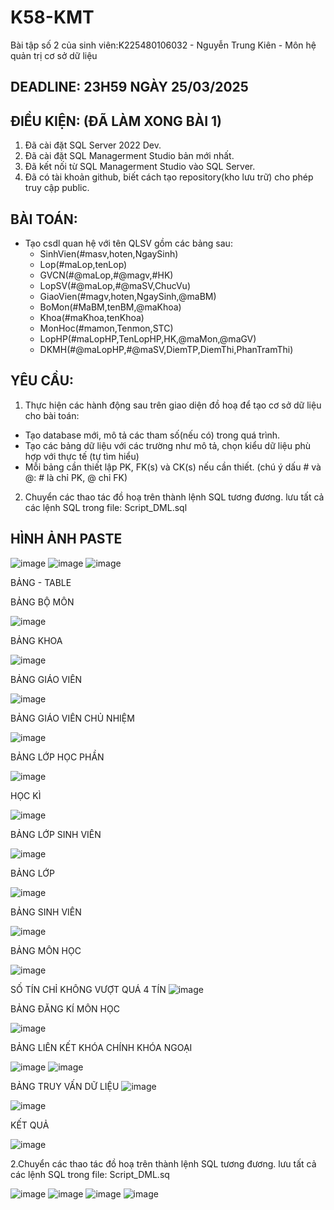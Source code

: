 # K58-KMT
Bài tập số 2 của sinh viên:K225480106032 - Nguyễn Trung Kiên - Môn hệ quản trị cơ sở dữ liệu
## DEADLINE: 23H59 NGÀY 25/03/2025

## ĐIỀU KIỆN: (ĐÃ LÀM XONG BÀI 1)
1. Đã cài đặt SQL Server 2022 Dev.
2. Đã cài đặt SQL Managerment Studio bản mới nhất.
3. Đã kết nối từ SQL Managerment Studio vào SQL Server.
4. Đã có tài khoản github, biết cách tạo repository(kho lưu trữ) cho phép truy cập public.

## BÀI TOÁN:
- Tạo csdl quan hệ với tên QLSV gồm các bảng sau:
  + SinhVien(#masv,hoten,NgaySinh)
  + Lop(#maLop,tenLop)
  + GVCN(#@maLop,#@magv,#HK)
  + LopSV(#@maLop,#@maSV,ChucVu)
  + GiaoVien(#magv,hoten,NgaySinh,@maBM)
  + BoMon(#MaBM,tenBM,@maKhoa)
  + Khoa(#maKhoa,tenKhoa)
  + MonHoc(#mamon,Tenmon,STC)
  + LopHP(#maLopHP,TenLopHP,HK,@maMon,@maGV)
  + DKMH(#@maLopHP,#@maSV,DiemTP,DiemThi,PhanTramThi)

## YÊU CẦU:
1. Thực hiện các hành động sau trên giao diện đồ hoạ để tạo cơ sở dữ liệu cho bài toán:
  + Tạo database mới, mô tả các tham số(nếu có) trong quá trình.
  + Tạo các bảng dữ liệu với các trường như mô tả, chọn kiểu dữ liệu phù hợp với thực tế (tự tìm hiểu)
  + Mỗi bảng cần thiết lập PK, FK(s) và CK(s) nếu cần thiết. (chú ý dấu # và @: # là chỉ PK, @ chỉ FK)
2. Chuyển các thao tác đồ hoạ trên thành lệnh SQL tương đương. lưu tất cả các lệnh SQL trong file: Script_DML.sql
## HÌNH ẢNH PASTE 
![image](https://github.com/user-attachments/assets/75d47975-c89d-4a76-a570-74d459c29e57)
![image](https://github.com/user-attachments/assets/1d8fae93-95b6-49c6-9b01-23af78e604b9)
![image](https://github.com/user-attachments/assets/ca8ea7a0-0a2b-4010-b116-3a92ed997941)

BẢNG - TABLE

BẢNG BỘ MÔN

![image](https://github.com/user-attachments/assets/361b3a1b-58a9-4c10-9941-19151662ca8a)

BẢNG KHOA

![image](https://github.com/user-attachments/assets/585d84d2-9000-4517-a279-b28307b27643)

BẢNG GIÁO VIÊN

![image](https://github.com/user-attachments/assets/132d7466-f06b-4291-82a9-c47a7a68a0b5)

BẢNG GIÁO VIÊN CHỦ NHIỆM

![image](https://github.com/user-attachments/assets/1c652ae2-325c-43d5-8ba8-83d5f6205b77)

BẢNG LỚP HỌC PHẦN 

![image](https://github.com/user-attachments/assets/393e3ed3-4dae-4b16-a0cf-60f2044f1cb6)

HỌC KÌ 

![image](https://github.com/user-attachments/assets/3382502b-e7ec-4519-8212-60de6bb2af11)


BẢNG LỚP SINH VIÊN

![image](https://github.com/user-attachments/assets/62d0ef36-3d54-48c1-95c3-17cd3bebed29)

BẢNG LỚP

![image](https://github.com/user-attachments/assets/32398f41-0dc3-43f6-9726-7ad02e5719ce)

BẢNG SINH VIÊN

![image](https://github.com/user-attachments/assets/21f4b5f7-2355-4f8f-acbd-156805826e48)

BẢNG MÔN HỌC

![image](https://github.com/user-attachments/assets/4b57f5c9-87e0-42f3-b5fe-0b9a45523608)

SỐ TÍN CHỈ KHÔNG VƯỢT QUÁ 4 TÍN
![image](https://github.com/user-attachments/assets/857fb4f9-60ef-4178-b513-28d394a1aac2)


BẢNG ĐĂNG KÍ MÔN HỌC 

![image](https://github.com/user-attachments/assets/36f45bda-f18b-4684-a589-732e40828fda)

BẢNG LIÊN KẾT KHÓA CHÍNH KHÓA NGOẠI 

![image](https://github.com/user-attachments/assets/7b52aab1-155f-4f00-ad01-40394bcbffa2)
![image](https://github.com/user-attachments/assets/c649603a-8e21-4949-bd6b-69c308ce29fe)

BẢNG TRUY VẤN DỮ LIỆU
![image](https://github.com/user-attachments/assets/cce83d84-242e-491a-9123-41ad04590de7)

![image](https://github.com/user-attachments/assets/a2e1a829-a4a4-4c4d-83b2-e0ef9c3c1156)

KẾT QUẢ

![image](https://github.com/user-attachments/assets/69f55a98-727b-4768-84bc-149cd5995900)


2.Chuyển các thao tác đồ hoạ trên thành lệnh SQL tương đương. lưu tất cả các lệnh SQL trong file: Script_DML.sq


![image](https://github.com/user-attachments/assets/94c8246e-87f0-4054-bf6a-fa6afa2a31db)
![image](https://github.com/user-attachments/assets/c3373c23-d4b6-4501-85ac-6e2a9aed1d1f)
![image](https://github.com/user-attachments/assets/c6b68aca-8efb-4dde-9bc8-42ee029e6a0c)
![image](https://github.com/user-attachments/assets/943fa22c-140e-4b00-aa30-91b76b344f8c)




















